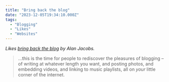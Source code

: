 ```yaml
---
title: "Bring back the blog"
date: "2023-12-05T19:34:10.000Z"
tags: 
  - "Blogging"
  - "Likes"
  - "Websites"
---
```


_Likes [bring back the blog](https://blog.ayjay.org/bring-back-the-blog/) by Alan Jacobs._

> ...this is the time for people to rediscover the pleasures of blogging – of writing at whatever length you want, and posting photos, and embedding videos, and linking to music playlists, all on _your_ little corner of the internet.
